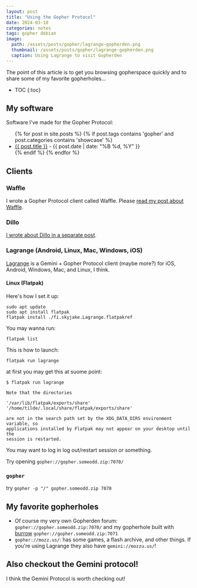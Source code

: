 ```yaml
---
layout: post
title: "Using the Gopher Protocol"
date: 2024-03-10
categories: notes
tags: gopher debian
image:
  path: /assets/posts/gopher/lagrange-gopherden.png
  thumbnail: /assets/posts/gopher/lagrange-gopherden.png
  caption: Using Lagrange to visit Gopherden
---
```


The point of this article is to get you browsing gopherspace quickly and to
share some of my favorite gopherholes...

* TOC
{:toc}

## My software

Software I've made for the Gopher Protocol:

<ul>
  {% for post in site.posts %}
    {% if post.tags contains 'gopher' and post.categories contains 'showcase' %}
      <li><a href="{{ post.url | relative_url }}">{{ post.title }}</a> - {{ post.date | date: "%B %d, %Y" }}</li>
    {% endif %}
  {% endfor %}
</ul>

## Clients

### Waffle

I wrote a Gopher Protocol client called Waffle. Please [read my post about Waffle](/showcase/waffle).

### Dillo

[I wrote about Dillo in a separate post](/notes/dillo).

### Lagrange (Android, Linux, Mac, Windows, iOS)

[Lagrange](https://gmi.skyjake.fi/lagrange/) is a Gemini + Gopher Protocol
client (maybe more?) for iOS, Android, Windows, Mac, and Linux, I think.

#### Linux (Flatpak)

Here's how I set it up:

```
sudo apt update
sudo apt install flatpak
flatpak install ./fi.skyjake.Lagrange.flatpakref
```

You may wanna run:

```
flatpak list
```

This is how to launch:

```
flatpak run lagrange 
```

at first you may get this at suome point:

```
$ flatpak run lagrange

Note that the directories 

'/var/lib/flatpak/exports/share'
'/home/tilde/.local/share/flatpak/exports/share'

are not in the search path set by the XDG_DATA_DIRS environment variable, so
applications installed by Flatpak may not appear on your desktop until the
session is restarted.
```

You may want to log in log out/restart session or something.

Try opening `gopher://gopher.someodd.zip:7070/`

### `gopher`

try `gopher -p "/" gopher.someodd.zip 7070`

## My favorite gopherholes

  * Of course my very own Gopherden forum: `gopher://gopher.someodd.zip:7070/`
    and my gopherhole built with [burrow](/showcase/burrow/)
    `gopher://gopher.someodd.zip:7071`
  * `gopher://mozz.us/`: has some games, a flash archive, and other things. If
    you're using Lagrange they also have `gemini://mozzu.us/`!

## Also checkout the Gemini protocol!

I think the Gemini Protocol is worth checking out!
